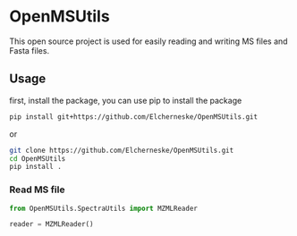 # OpenMSUtils

This open source project is used for easily reading and writing MS files and Fasta files.

## Usage

first, install the package, you can use pip to install the package

```bash
pip install git+https://github.com/Elcherneske/OpenMSUtils.git
```

or

```bash
git clone https://github.com/Elcherneske/OpenMSUtils.git
cd OpenMSUtils
pip install .
```

### Read MS file

```python
from OpenMSUtils.SpectraUtils import MZMLReader

reader = MZMLReader()
```

